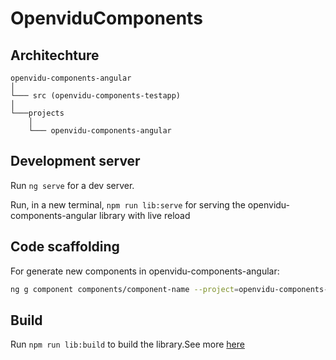 # OpenviduComponents


## Architechture

```
openvidu-components-angular
│
└─── src (openvidu-components-testapp)
│
└───projects
    │
	└─── openvidu-components-angular
```

## Development server

Run `ng serve` for a dev server.

Run, in a new terminal, `npm run lib:serve` for serving the openvidu-components-angular library with live reload

## Code scaffolding

For generate new components in openvidu-components-angular:

```bash
ng g component components/component-name --project=openvidu-components-angular
```


## Build

Run `npm run lib:build` to build the library.See more [here](projects/openvidu-components-angular/README.md)
